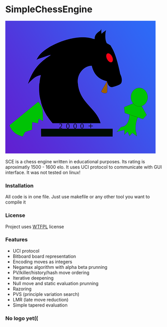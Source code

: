 # SimpleChessEngine
![](https://github.com/Matveiiy/SimpleChessEngine/blob/main/logo.png)

SCE is a chess engine written in educational purposes. Its rating is aproximatly 1500 - 1600 elo. It uses UCI protocol to communicate with GUI interface. It was not tested on linux!
### Installation
All code is in one file. Just use makefile or any other tool you want to compile it
### License
Project uses [WTFPL](http://www.wtfpl.net/) license
### Features
- UCI protocol
- Bitboard board representation
- Encoding moves as integers
- Negamax algorithm with alpha beta prunning
- PV/killer/history/hash move ordering
- Iterative deepening
- Null move and static evaluation prunning 
- Razoring
- PVS (principle variation search)
- LMR (late move reduction)
- Simple tapered evaluation

### No logo yet((

